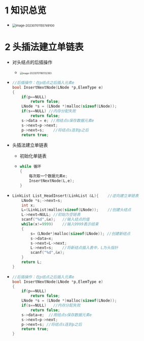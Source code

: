 # 1 知识总览

* <img src="https://cvp.oss-cn-shanghai.aliyuncs.com/picgo/202307011557192.png" alt="image-20230701155749100" style="zoom: 67%;" />



# 2 头插法建立单链表

* 对头结点的后插操作
  * <img src="https://cvp.oss-cn-shanghai.aliyuncs.com/picgo/202307011601429.png" alt="image-20230701160132363" style="zoom:50%;" />

* ~~~C++
  //后插操作：在p结点之后插入元素e
  bool InsertNextNode(LNode *p,ElemType e)
  {
      if(p==NULL)
          return false;
      LNode *s = (LNode *)malloc(sizeof(LNode));
      if(s==NULL) //内存分配失败
          return false;
      s->data = e; //用结点s保存数据元素e
      s->next=p->next;
      p->next=s;	//将结点s连到p之后
      return true;
  
  ~~~

* 头插法建立单链表

  * 初始化单链表

  * ~~~C++
    while 循环
    {
        每次取一个数据元素e;
        InsertNextNode(L,e);
    }
    ~~~

* ~~~C++
  LinkList List_HeadInsert(LinkList &L){	//逆向建立单链表
      LNode *s;->next=s;	
      int x;
      L=(LinkList)malloc(sizeof(LNode)); 	//创建头结点
      L->next=NULL;	//初始为空链表
      scanf("%d",&x);	//输入结点的值
      while(x!=9999)	//输入9999表示结束
      {
          s=（LNode*)malloc(sizeof(LNode)); //创建新结点
          s->data=x;
          s->next=L->next;
          L->next=s;	//将新结点插入表中，L为头指针
          scanf("%d",&x);
      }
      return L;
  }
  ~~~

* ~~~C++
  //后插操作：在p结点之后插入元素e
  bool InsertNextNode(LNode *p,ElemType e)
  {
      if(p==NULL)
          return false;
      LNode *s = (LNode *)malloc(sizeof(LNode));
      if(s==NULL)	//内存分配失败
          return false;
      s->data=e;  //用结点s保存数据元素e
      s->next=p->next;
      p->next=s; //将结点s连到p之后
      return true;
  }
  ~~~

  